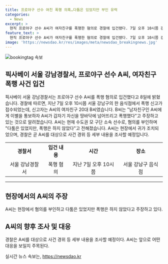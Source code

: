 ```yaml
---
title: 프로야구 선수 여친 폭행 의혹…다툼은 있었지만 부인 유력
categories:
  - News
excerpt: >
  현직 프로야구 선수 A씨가 여자친구를 폭행한 혐의로 경찰에 입건됐다. 7일 오후 10시쯤 강남구 음식점에서 폭행 신고 접수됨. 여자친구 B씨는 이별 통보 후 A씨가 폭행했다고 주장. A씨는 다툼은 있었지만 폭행은 하지 않았다고 주장하고, 혐의 부인. 현장에서 귀가 조치됐으며, 경찰은 세부 내용 조사 예정. A씨는 현장에서 귀가 조치된 것으로 알려졌다.
feature_text: >
  현직 프로야구 선수 A씨가 여자친구를 폭행한 혐의로 경찰에 입건됐다. 7일 오후 10시쯤 강남구 음식점에서 폭행 신고 접수됨. 여자친구 B씨는 이별 통보 후 A씨가 폭행했다고 주장. A씨는 다툼은 있었지만 폭행은 하지 않았다고 주장하고, 혐의 부인. 현장에서 귀가 조치됐으며, 경찰은 세부 내용 조사 예정. A씨는 현장에서 귀가 조치된 것으로 알려졌다.
image: 'https://newsdao.kr/res/images/meta/newsdao_breakingnews.jpg'
---
```


<p><img src="https://newsdao.kr/res/images/meta/newsdao_breakingnews.jpg" alt="bookingtag 속보" /></p>

<h2 data-ke-size="size26">픽사베이 서울 강남경찰서, 프로야구 선수 A씨, 여자친구 폭행 사건 입건</h2>

<p data-ke-size="size16">픽사베이 서울 강남경찰서는 프로야구 선수 A씨를 폭행 혐의로 입건했다고 8일에 밝혔습니다. 경찰에 따르면, 지난 7일 오후 10시쯤 서울 강남구의 한 음식점에서 폭행 신고가 접수되었는데, 신고자는 A씨의 여자친구 20대 B씨였습니다. B씨는 "남자친구인 A씨에게 이별을 통보하자 A씨가 갑자기 자신을 땅바닥에 넘어뜨리고 폭행했다"고 주장하고 있는 것으로 알려졌습니다. A씨는 현재 수도권 모 구단 소속 선수로, 혐의를 부인하며 "다툼은 있었지만, 폭행은 하지 않았다"고 전해졌습니다. A씨는 현장에서 귀가 조치되었으며, 경찰은 곧 A씨를 대상으로 사건 경위 등 세부 내용을 조사할 예정입니다.</p>

<table>
  <tr>
    <td style="text-align: center; height: 17px;"><b>경찰서</b></td>
    <td style="text-align: center; height: 17px;"><b>입건 내용</b></td>
    <td style="text-align: center; height: 17px;"><b>시간</b></td>
    <td style="text-align: center; height: 17px;"><b>장소</b></td>
  </tr>
  <tr>
    <td style="text-align: center;">서울 강남경찰서</td>
    <td style="text-align: center;">폭행 혐의</td>
    <td style="text-align: center;">지난 7일 오후 10시쯤</td>
    <td style="text-align: center;">서울 강남구 음식점</td>
  </tr>
</table>

<hr>

<h2 data-ke-size="size26">현장에서의 A씨의 주장</h2>

<p data-ke-size="size16">A씨는 현장에서 혐의를 부인하고 다툼은 있었지만 폭행은 하지 않았다고 주장하고 있다.</p>

<h2 data-ke-size="size26">A씨의 향후 조사 및 대응</h2>

<p data-ke-size="size16">경찰은 A씨를 대상으로 사건 경위 등 세부 내용을 조사할 예정이다. A씨는 앞으로 어떤 대응을 보일지 주목된다.</p>
실시간 뉴스 속보는, <a href="https://newsdao.kr" rel="dofollow">https://newsdao.kr</a>


